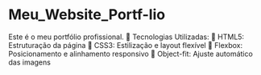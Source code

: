 # Meu_Website_Portf-lio
Este é o meu portfólio profissional. 🚀 Tecnologias Utilizadas: 🔹 HTML5: Estruturação da página 🔹 CSS3: Estilização e layout flexível 🔹 Flexbox: Posicionamento e alinhamento responsivo 🔹 Object-fit: Ajuste automático das imagens

